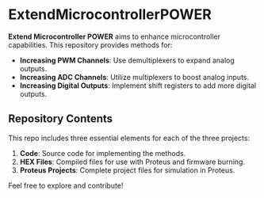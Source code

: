 # ExtendMicrocontrollerPOWER


**Extend Microcontroller POWER** aims to enhance microcontroller capabilities. This repository provides methods for:

- **Increasing PWM Channels**: Use demultiplexers to expand analog outputs.
- **Increasing ADC Channels**: Utilize multiplexers to boost analog inputs.
- **Increasing Digital Outputs**: Implement shift registers to add more digital outputs.

## Repository Contents

This repo includes three essential elements for each of the three projects:

1. **Code**: Source code for implementing the methods.
2. **HEX Files**: Compiled files for use with Proteus and firmware burning.
3. **Proteus Projects**: Complete project files for simulation in Proteus.

Feel free to explore and contribute!
